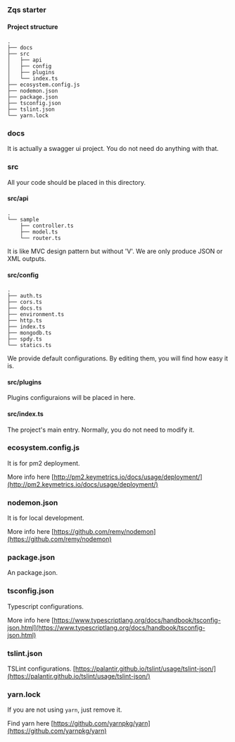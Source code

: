 ### Zqs starter

#### Project structure

```
.
├── docs
├── src
│   ├── api
│   ├── config
│   ├── plugins
│   └── index.ts
├── ecosystem.config.js
├── nodemon.json
├── package.json
├── tsconfig.json
├── tslint.json
└── yarn.lock
```

### docs
It is actually a swagger ui project. You do not need do anything with that.

### src
All your code should be placed in this directory.

#### src/api
```
.
└── sample
    ├── controller.ts
    ├── model.ts
    └── router.ts
```

It is like MVC design pattern but without 'V'. We are only produce JSON or XML outputs.

#### src/config
```
.
├── auth.ts
├── cors.ts
├── docs.ts
├── environment.ts
├── http.ts
├── index.ts
├── mongodb.ts
├── spdy.ts
└── statics.ts
```
We provide default configurations. By editing them, you will find how easy it is.

#### src/plugins
Plugins configuraions will be placed in here.

#### src/index.ts
The project's main entry. Normally, you do not need to modify it.

### ecosystem.config.js
It is for pm2 deployment.

More info here [http://pm2.keymetrics.io/docs/usage/deployment/](http://pm2.keymetrics.io/docs/usage/deployment/)

### nodemon.json
It is for local development.

More info here [https://github.com/remy/nodemon](https://github.com/remy/nodemon)

### package.json
An package.json.

### tsconfig.json
Typescript configurations.

More info here [https://www.typescriptlang.org/docs/handbook/tsconfig-json.html](https://www.typescriptlang.org/docs/handbook/tsconfig-json.html)

### tslint.json
TSLint configurations.
[https://palantir.github.io/tslint/usage/tslint-json/](https://palantir.github.io/tslint/usage/tslint-json/)

### yarn.lock
If you are not using `yarn`, just remove it.

Find yarn here [https://github.com/yarnpkg/yarn](https://github.com/yarnpkg/yarn)


